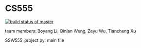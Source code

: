 # CS555
[![build status of master](https://travis-ci.org/LI-BOY1/CS555.svg?branch=master)](https://travis-ci.org/LI-BOY1/CS555)

team members: Boyang Li, Qinlan Weng, Zeyu Wu, Tiancheng Xu

SSW555_project.py: main file  
